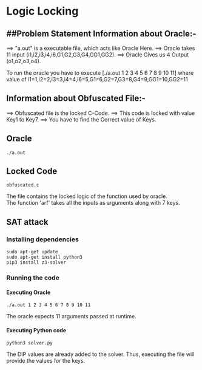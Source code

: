 # Logic Locking

##Problem Statement
Information about Oracle:-
------------------------
==> "a.out" is a executable file, which acts like Oracle Here.
==> Oracle takes 11 input (i1,i2,i3,i4,i6,G1,G2,G3,G4,GG1,GG2).
==> Oracle Gives us 4 Output (o1,o2,o3,o4).

To run the oracle you have to execute [./a.out 1 2 3 4 5 6 7 8 9 10 11] where value of i1=1,i2=2,i3=3,i4=4,i6=5,G1=6,G2=7,G3=8,G4=9,GG1=10,GG2=11

Information about Obfuscated File:-
---------------------------------
==> Obfuscated file is the locked C-Code.
==> This code is locked with value Key1 to Key7.
==> You have to find the Correct value of Keys.


## Oracle

```
./a.out
```

## Locked Code
```
obfuscated.c
```
The file contains the locked logic of the function used by oracle. \
The function 'arf' takes all the inputs as arguments along with 7 keys.

## SAT attack

### Installing dependencies
```
sudo apt-get update
sudo apt-get install python3
pip3 install z3-solver
```
### Running the code

#### Executing Oracle
```
./a.out 1 2 3 4 5 6 7 8 9 10 11
```
The oracle expects 11 arguments passed at runtime.

#### Executing Python code
```
python3 solver.py
```
The DIP values are already added to the solver. Thus, executing the file will provide the values for the keys.